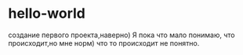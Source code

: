 # hello-world
создание первого проекта,наверно)
Я пока что мало понимаю, что происходит,но мне норм)
что то происходит
не понятно.
